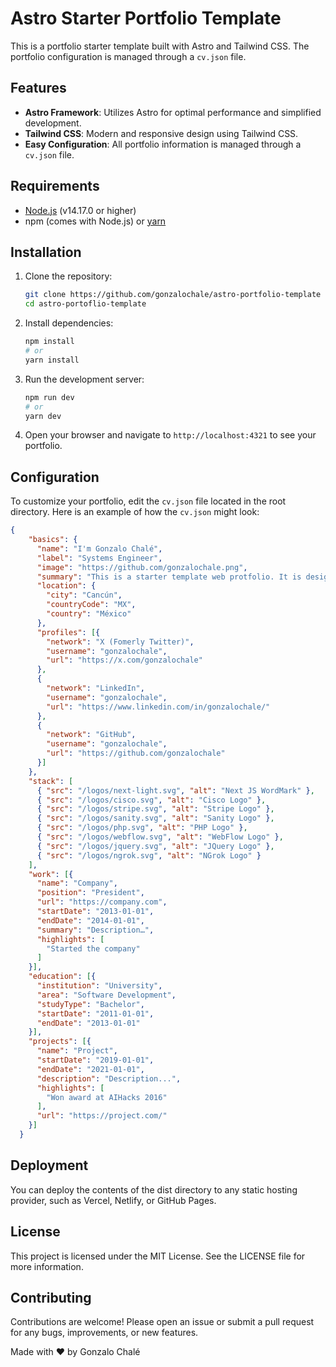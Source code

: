 # Astro Starter Portfolio Template

This is a portfolio starter template built with Astro and Tailwind CSS. The portfolio configuration is managed through a `cv.json` file.

## Features

- **Astro Framework**: Utilizes Astro for optimal performance and simplified development.
- **Tailwind CSS**: Modern and responsive design using Tailwind CSS.
- **Easy Configuration**: All portfolio information is managed through a `cv.json` file.

## Requirements

- [Node.js](https://nodejs.org/) (v14.17.0 or higher)
- npm (comes with Node.js) or [yarn](https://yarnpkg.com/)

## Installation

1. Clone the repository:

    ```sh
    git clone https://github.com/gonzalochale/astro-portfolio-template
    cd astro-portoflio-template
    ```

2. Install dependencies:

    ```sh
    npm install
    # or
    yarn install
    ```

3. Run the development server:

    ```sh
    npm run dev
    # or
    yarn dev
    ```

4. Open your browser and navigate to `http://localhost:4321` to see your portfolio.

## Configuration

To customize your portfolio, edit the `cv.json` file located in the root directory. Here is an example of how the `cv.json` might look:

```json
{
    "basics": {
      "name": "I'm Gonzalo Chalé",
      "label": "Systems Engineer",
      "image": "https://github.com/gonzalochale.png",
      "summary": "This is a starter template web protfolio. It is designed to be a starting point to showcase your work and help you stand out from the crowd. Perfect for developers, designers, and other professionals.",
      "location": {
        "city": "Cancún",
        "countryCode": "MX",
        "country": "México"
      },
      "profiles": [{
        "network": "X (Fomerly Twitter)",
        "username": "gonzalochale",
        "url": "https://x.com/gonzalochale"
      },
      {
        "network": "LinkedIn",
        "username": "gonzalochale",
        "url": "https://www.linkedin.com/in/gonzalochale/"
      },
      {
        "network": "GitHub",
        "username": "gonzalochale",
        "url": "https://github.com/gonzalochale"
      }]
    },
    "stack": [
      { "src": "/logos/next-light.svg", "alt": "Next JS WordMark" },
      { "src": "/logos/cisco.svg", "alt": "Cisco Logo" },
      { "src": "/logos/stripe.svg", "alt": "Stripe Logo" },
      { "src": "/logos/sanity.svg", "alt": "Sanity Logo" },
      { "src": "/logos/php.svg", "alt": "PHP Logo" },
      { "src": "/logos/webflow.svg", "alt": "WebFlow Logo" },
      { "src": "/logos/jquery.svg", "alt": "JQuery Logo" },
      { "src": "/logos/ngrok.svg", "alt": "NGrok Logo" }
    ],
    "work": [{
      "name": "Company",
      "position": "President",
      "url": "https://company.com",
      "startDate": "2013-01-01",
      "endDate": "2014-01-01",
      "summary": "Description…",
      "highlights": [
        "Started the company"
      ]
    }],
    "education": [{
      "institution": "University",
      "area": "Software Development",
      "studyType": "Bachelor",
      "startDate": "2011-01-01",
      "endDate": "2013-01-01"
    }],
    "projects": [{
      "name": "Project",
      "startDate": "2019-01-01",
      "endDate": "2021-01-01",
      "description": "Description...",
      "highlights": [
        "Won award at AIHacks 2016"
      ],
      "url": "https://project.com/"
    }]
  }
```

## Deployment

You can deploy the contents of the dist directory to any static hosting provider, such as Vercel, Netlify, or GitHub Pages.

## License

This project is licensed under the MIT License. See the LICENSE file for more information.

## Contributing

Contributions are welcome! Please open an issue or submit a pull request for any bugs, improvements, or new features.

Made with ❤️ by Gonzalo Chalé
